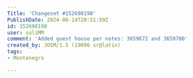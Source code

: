 ```yaml
---
Title: 'Changeset #152698190'
PublishDate: 2024-06-14T20:51:59Z
id: 152698190
user: soliMM
comment: 'Added guest house per notes: 3659672 and 3659700'
created_by: JOSM/1.5 (19096 sr@latin)
tags:
- Montenegro

---
```

